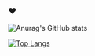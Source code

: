 ### ♥

![Anurag's GitHub stats](https://github-readme-stats.vercel.app/api?username=antoffee&count_private=true&show_icons=true&theme=blueberry)

[![Top Langs](https://github-readme-stats.vercel.app/api/top-langs/?username=antoffee&layout=compact&theme=blueberry)](https://github.com/anuraghazra/github-readme-stats)
<!--
**antoffee/antoffee** is a ✨ _special_ ✨ repository because its `README.md` (this file) appears on your GitHub profile.

Here are some ideas to get you started:

- 🔭 I’m currently working on ...
- 🌱 I’m currently learning ...
- 👯 I’m looking to collaborate on ...
- 🤔 I’m looking for help with ...
- 💬 Ask me about ...
- 📫 How to reach me: ...
- 😄 Pronouns: ...
- ⚡ Fun fact: ...
-->

